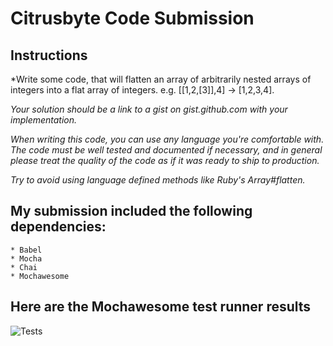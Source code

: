# Citrusbyte Code Submission

## Instructions

*Write some code, that will flatten an array of arbitrarily nested arrays of integers into a flat array of integers. e.g. [[1,2,[3]],4] -> [1,2,3,4].

*Your solution should be a link to a gist on gist.github.com with your implementation.*

*When writing this code, you can use any language you're comfortable with. The code must be well tested and documented if necessary, and in general please treat the quality of the code as if it was ready to ship to production.*

*Try to avoid using language defined methods like Ruby's Array#flatten.*

## My submission included the following dependencies:

    * Babel
    * Mocha
    * Chai
    * Mochawesome

## Here are the Mochawesome test runner results
![Tests](https://user-images.githubusercontent.com/7386478/38339317-a015757c-383b-11e8-80ae-480b18937c4f.png)


